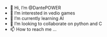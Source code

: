 - 👋 Hi, I’m @DantePOWER
- 👀 I’m interested in vedio games
- 🌱 I’m currently learning AI
- 💞️ I’m looking to collaborate on python and C
- 📫 How to reach me ...

<!---
DantePOWER/DantePOWER is a ✨ special ✨ repository because its `README.md` (this file) appears on your GitHub profile.
You can click the Preview link to take a look at your changes.
--->
